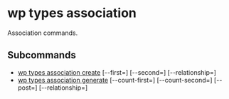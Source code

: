 # wp types association

Association commands.

## Subcommands

- [wp types association create](association/create.md) \[--first=<string>] \[--second=<string>] \[--relationship=<string>]
- [wp types association generate](association/generate.md) \[--count-first=<number>] \[--count-second=<number>] \[--post=<number>] \[--relationship=<string>]






